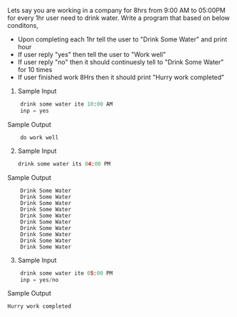 Lets say you are working in a company for 8hrs from 9:00 AM to 05:00PM for every 1hr user need to drink water. Write a program that based on below conditons,

- Upon completing each 1hr tell the user to "Drink Some Water" and print hour
- If user reply "yes" then tell the user to "Work well"
- If user reply "no" then it should continuesly tell to "Drink Some Water" for 10 times
- If user finished work 8Hrs then it should print "Hurry work completed"


1. Sample Input
```python
    drink some water ite 10:00 AM
    inp = yes
```
    
Sample Output

```
    do work well
```
    
2. Sample Input

    ```python
    drink some water its 04:00 PM
    ```
    
Sample Output
```
    Drink Some Water
    Drink Some Water
    Drink Some Water
    Drink Some Water
    Drink Some Water
    Drink Some Water
    Drink Some Water
    Drink Some Water
    Drink Some Water
    Drink Some Water
```

3. Sample Input
```python
    drink some water ite 05:00 PM
    inp = yes/no
```
Sample Output

```
Hurry work completed
```
